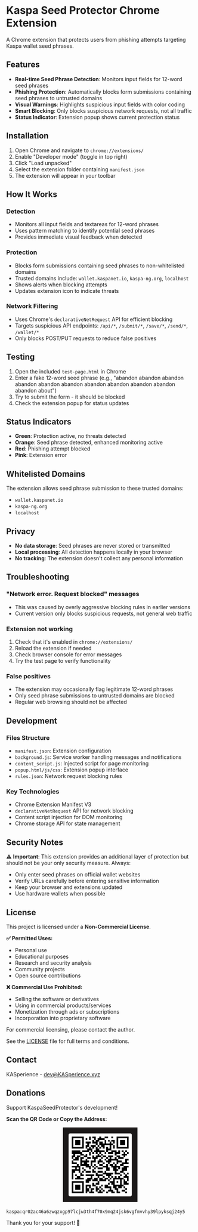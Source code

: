 # Kaspa Seed Protector Chrome Extension

A Chrome extension that protects users from phishing attempts targeting Kaspa wallet seed phrases.

## Features

- **Real-time Seed Phrase Detection**: Monitors input fields for 12-word seed phrases
- **Phishing Protection**: Automatically blocks form submissions containing seed phrases to untrusted domains
- **Visual Warnings**: Highlights suspicious input fields with color coding
- **Smart Blocking**: Only blocks suspicious network requests, not all traffic
- **Status Indicator**: Extension popup shows current protection status

## Installation

1. Open Chrome and navigate to `chrome://extensions/`
2. Enable "Developer mode" (toggle in top right)
3. Click "Load unpacked"
4. Select the extension folder containing `manifest.json`
5. The extension will appear in your toolbar

## How It Works

### Detection
- Monitors all input fields and textareas for 12-word phrases
- Uses pattern matching to identify potential seed phrases
- Provides immediate visual feedback when detected

### Protection
- Blocks form submissions containing seed phrases to non-whitelisted domains
- Trusted domains include: `wallet.kaspanet.io`, `kaspa-ng.org`, `localhost`
- Shows alerts when blocking attempts
- Updates extension icon to indicate threats

### Network Filtering
- Uses Chrome's `declarativeNetRequest` API for efficient blocking
- Targets suspicious API endpoints: `/api/*`, `/submit/*`, `/save/*`, `/send/*`, `/wallet/*`
- Only blocks POST/PUT requests to reduce false positives

## Testing

1. Open the included `test-page.html` in Chrome
2. Enter a fake 12-word seed phrase (e.g., "abandon abandon abandon abandon abandon abandon abandon abandon abandon abandon abandon about")
3. Try to submit the form - it should be blocked
4. Check the extension popup for status updates

## Status Indicators

- **Green**: Protection active, no threats detected
- **Orange**: Seed phrase detected, enhanced monitoring active  
- **Red**: Phishing attempt blocked
- **Pink**: Extension error

## Whitelisted Domains

The extension allows seed phrase submission to these trusted domains:
- `wallet.kaspanet.io`
- `kaspa-ng.org`
- `localhost`

## Privacy

- **No data storage**: Seed phrases are never stored or transmitted
- **Local processing**: All detection happens locally in your browser
- **No tracking**: The extension doesn't collect any personal information

## Troubleshooting

### "Network error. Request blocked" messages
- This was caused by overly aggressive blocking rules in earlier versions
- Current version only blocks suspicious requests, not general web traffic

### Extension not working
1. Check that it's enabled in `chrome://extensions/`
2. Reload the extension if needed
3. Check browser console for error messages
4. Try the test page to verify functionality

### False positives
- The extension may occasionally flag legitimate 12-word phrases
- Only seed phrase submissions to untrusted domains are blocked
- Regular web browsing should not be affected

## Development

### Files Structure
- `manifest.json`: Extension configuration
- `background.js`: Service worker handling messages and notifications
- `content_script.js`: Injected script for page monitoring
- `popup.html/js/css`: Extension popup interface
- `rules.json`: Network request blocking rules

### Key Technologies
- Chrome Extension Manifest V3
- `declarativeNetRequest` API for network blocking
- Content script injection for DOM monitoring
- Chrome storage API for state management

## Security Notes

⚠️ **Important**: This extension provides an additional layer of protection but should not be your only security measure. Always:

- Only enter seed phrases on official wallet websites
- Verify URLs carefully before entering sensitive information
- Keep your browser and extensions updated
- Use hardware wallets when possible

## License

This project is licensed under a **Non-Commercial License**. 

**✅ Permitted Uses:**
- Personal use
- Educational purposes
- Research and security analysis
- Community projects
- Open source contributions

**❌ Commercial Use Prohibited:**
- Selling the software or derivatives
- Using in commercial products/services
- Monetization through ads or subscriptions
- Incorporation into proprietary software

For commercial licensing, please contact the author.

See the [LICENSE](LICENSE) file for full terms and conditions.

## Contact

KASperience - dev@KASperience.xyz

## Donations

Support KaspaSeedProtector's development!

**Scan the QR Code or Copy the Address:**

<div align="center">
  <img src="images/kaspa-donation-qr.png" alt="Kaspa Donation QR Code" width="200"/>
</div>

```
kaspa:qr02ac46a6zwqzxgp97lcjw3th4f70x9mq24jsk6vgfmvvhy39lpyksqj24y5
```

Thank you for your support! 🙏

